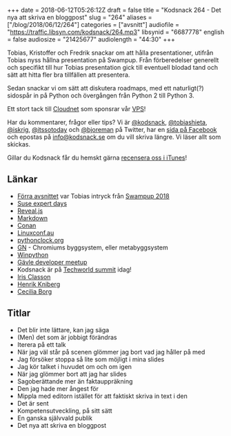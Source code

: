 +++
date = 2018-06-12T05:26:12Z
draft = false
title = "Kodsnack 264 - Det nya att skriva en bloggpost"
slug = "264"
aliases = ["/blog/2018/06/12/264"]
categories = ["avsnitt"]
audiofile = "https://traffic.libsyn.com/kodsnack/264.mp3"
libsynid = "6687778"
english = false
audiosize = "21425677"
audiolength = "44:30"
+++

Tobias, Kristoffer och Fredrik snackar om att hålla presentationer, utifrån Tobias nyss hållna presentation på Swampup. Från förberedelser generellt och specifikt till hur Tobias presentation gick till eventuell blodad tand och sätt att hitta fler bra tillfällen att presentera.

Sedan snackar vi om sätt att diskutera roadmaps, med ett naturligt(?) sidospår in på Python och övergången från Python 2 till Python 3.

Ett stort tack till [Cloudnet](http://www.cloudnet.se) som sponsrar vår [VPS](http://en.wikipedia.org/wiki/Virtual_private_server)!

Har du kommentarer, frågor eller tips? Vi är [@kodsnack](https://www.twitter.com/kodsnack), [@tobiashieta](https://www.twitter.com/tobiashieta), [@iskrig](https://www.twitter.com/iskrig), [@itssotoday](https://twitter.com/itssotoday) och [@bjoreman](https://www.twitter.com/bjoreman) på Twitter, har en [sida på Facebook](https://www.facebook.com/kodsnack) och epostas på [info@kodsnack.se](mailto:info@kodsnack.se) om du vill skriva längre. Vi läser allt som skickas.

Gillar du Kodsnack får du hemskt gärna [recensera oss i iTunes](http://itunes.apple.com/se/podcast/kodsnack/id561631498?l=en)!

## Länkar ##
* [Förra avsnittet](https://kodsnack.se/263/) var Tobias intryck från [Swampup 2018](https://swampup.jfrog.com/)
* [Suse expert days](https://www.suse.com/promo/expert-days/)
* [Reveal.js](https://revealjs.com/#/)
* [Markdown](https://daringfireball.net/projects/markdown/syntax)
* [Conan](https://conan.io/)
* [Linuxconf.au](https://linux.conf.au/)
* [pythonclock.org](https://pythonclock.org/)
* [GN](https://chromium.googlesource.com/chromium/src/tools/gn/+/48062805e19b4697c5fbd926dc649c78b6aaa138/README.md) - Chromiums byggsystem, eller metabyggsystem
* [Winpython](https://winpython.github.io/)
* [Gävle developer meetup](https://www.meetup.com/Gavle-Developer-Meetup/)
* Kodsnack är på [Techworld summit](https://techworld.event.idg.se/event/summit/) idag!
* [Iris Classon](http://irisclasson.com/)
* [Henrik Kniberg](https://www.crisp.se/konsulter/henrik-kniberg)
* [Cecilia Borg](https://twitter.com/ceciliaborg)

## Titlar ##
* Det blir inte lättare, kan jag säga
* (Men) det som är jobbigt förändras
* Iterera på ett talk
* När jag väl står på scenen glömmer jag bort vad jag håller på med
* Jag försöker stoppa så lite som möjligt i mina slides
* Jag kör talket i huvudet om och om igen
* När jag glömmer bort att jag har slides
* Sagoberättande mer än faktauppräkning
* Den jag hade mer ångest för
* Mippla med editorn istället för att faktiskt skriva in text i den
* Det är sent
* Kompetensutveckling, på sitt sätt
* En ganska självvald publik
* Det nya att skriva en bloggpost